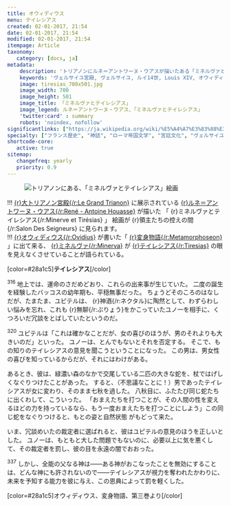 ```yaml
---
title: オウィディウス
menu: テイレシアス
created: 02-01-2017, 21:54
date: 02-01-2017, 21:54
modified: 02-01-2017, 21:54
itempage: Article
taxonomy:
   category: [docs, ja]
metadata:
    description: 'トリアノンにルネ＝アントワーヌ・ウアスが描いたある「ミネルヴァとテイレシアス」絵画のもとに使用された、オウィディウス作家が書いた変身物語の第六巻のテイレシアスがミネルヴァに殺人される「テイレシアス章」の文書'
    keywords: 'ヴェルサイユ宮殿, ヴェルサイユ, ルイ14世, Louis XIV, オウィディウス, 変身物語, トリアノン, テイレシアス, テイレシアスの殺人, ミネルヴァ, ミネルヴァとテイレシアス, ルネ＝アントワーヌ・ウアス, 大トリアノン宮殿'
    image: tiresias_700x501.jpg
    image_width: 700
    image_height: 501
    image_title: 「ミネルヴァとテイレシアス」
    image_legend: ルネ＝アントワーヌ・ウアス、「ミネルヴァとテイレシアス」
    'twitter:card' : summary
    robots: 'noindex, nofollow'
significantlinks: ["https://ja.wikipedia.org/wiki/%E5%A4%A7%E3%83%88%E3%83%AA%E3%82%A2%E3%83%8E%E3%83%B3%E5%AE%AE%E6%AE%BF", "https://ja.wikipedia.org/wiki/%E3%83%AB%E3%83%8D%EF%BC%9D%E3%82%A2%E3%83%B3%E3%83%88%E3%83%AF%E3%83%BC%E3%83%8C%E3%83%BB%E3%82%A6%E3%82%A2%E3%82%B9", "https://ja.wikipedia.org/wiki/%E3%82%AA%E3%82%A6%E3%82%A3%E3%83%87%E3%82%A3%E3%82%A6%E3%82%B9", "https://ja.wikipedia.org/wiki/%E5%A4%89%E8%BA%AB%E7%89%A9%E8%AA%9E", "https://ja.wikipedia.org/wiki/%E3%83%86%E3%82%A4%E3%83%AC%E3%82%B7%E3%82%A2%E3%83%BC%E3%82%B9", "https://ja.wikipedia.org/wiki/%E3%83%9F%E3%83%8D%E3%83%AB%E3%82%A6%E3%82%A1"]
specialty: ["フランス歴史", "神話", "ローマ帝国文学", "宮廷文化", "ヴェルサイユ宮殿", "大トリアノン宮殿"]
shortcode-core:
   active: true
sitemap:
   changefreq: yearly
   priority: 0.9
---
```

<figure><picture>
<source
	sizes="(max-width: 767px) 98vw, (min-width: 959px) 50vw, 86vw"
	srcset="/user/sites/docs/pages/01.reference/01.versailles/01.trianon/01.tiresias/tiresias-280.webp 280w,
			/user/sites/docs/pages/01.reference/01.versailles/01.trianon/01.tiresias/tiresias-380.webp 380w,
			/user/sites/docs/pages/01.reference/01.versailles/01.trianon/01.tiresias/tiresias-480.webp 480w,
			/user/sites/docs/pages/01.reference/01.versailles/01.trianon/01.tiresias/tiresias-640.webp 640w,
			/user/sites/docs/pages/01.reference/01.versailles/01.trianon/01.tiresias/tiresias_700x501.webp 700w"
	type="image/webp">
<img
	src="/user/sites/docs/pages/01.reference/01.versailles/01.trianon/01.tiresias/tiresias_700x501.jpg"
	sizes="(max-width: 767px) 98vw, (min-width: 959px) 50vw, 86vw"
	srcset="/user/sites/docs/pages/01.reference/01.versailles/01.trianon/01.tiresias/tiresias-280.jpg 280w,
			/user/sites/docs/pages/01.reference/01.versailles/01.trianon/01.tiresias/tiresias-380.jpg 380w,
			/user/sites/docs/pages/01.reference/01.versailles/01.trianon/01.tiresias/tiresias-480.jpg 480w,
			/user/sites/docs/pages/01.reference/01.versailles/01.trianon/01.tiresias/tiresias-640.jpg 640w,
			/user/sites/docs/pages/01.reference/01.versailles/01.trianon/01.tiresias/tiresias_700x501.jpg 700w"
	title="トリアノンにある、「ミネルヴァとテイレシアス」絵画" alt="トリアノンにある、「ミネルヴァとテイレシアス」絵画" class="class-diane-img">
</picture></figure>

!!! [{r}大トリアノン宮殿{/r:Le&#160;Grand&#160;Trianon}][1] に展示されている [{r}ルネ＝アントワーヌ・ウアス{/r:René&#160;-&#160;Antoine&#160;Houasse}][2] が描いた 「 {r}ミネルヴァとテイレシアス{/r:Minerve&#160;et&#160;Tirésias} 」 絵画が {r}領主たちの控えの間{/r:Salon&#160;Des&#160;Seigneurs} に見られます。  
!!! [{r}オウィディウス{/r:Ovidius}][3] が書いた「 [{r}変身物語{/r:Metamorphoseon}][4] 」に出て来る、 [{r}ミネルヴァ{/r:Minerva}][6] が [{r}テイレシアス{/r:Tiresias}][5] の眼を見えなくさせていることが語られている。 

[color=#28a1c5]**テイレシアス**[/color]  

<sup>316</sup>
地上では、運命のさだめどおり、これらの出来事が生じていた。
二度の誕生を経験したバッコスの幼年期も、平穏無事だった。
ちょうどそのころのはなしだが、たまたま、ユピテルは、 {r}神酒{/r:ネクタル}に陶然として、わずらわしい悩みを忘れ、これも {r}無聊{/r:ぶりょう}をかこっていたユノ一を相手に、くつろいだ冗談をとばしていたというのだ。

<sup>320</sup>
ユピテルは「これは確かなことだが、女の喜びのほうが、男のそれよりも大きいのだ」といった。
ユノーは、とんでもないとそれを否定する。
そこで、もの知りのテイレシアスの意見を聞こうということになった。
この男は、男女性の喜びを知っているからだが、それにはわけがある。

あるとき、彼は、緑濃い森のなかで交尾している二匹の大きな蛇を、杖ではげしくなぐりつけたことがあった。
すると、（不思議なことに！）男であったテイレシアスが女に変わり、そのまま七秋を過した。
八秋目に、ふたたび同じ蛇たちに出くわして、こういった。
「おまえたちを打つことが、その人間の性を変えるほどの力を持っているなら、もう一度おまえたちを打つことにしよう」この同じ蛇をなぐりつけると、もとの姿と自然状態 がもどって来た。

いま、冗談めいたの裁定者に選ばれると、彼はユピテルの意見のほうを正しいとした。
ユノーは、もともと大した問題でもないのに、必要以上に気を悪くして、その裁定者を罰し、彼の目を永遠の闇でおおった。

<sup>337</sup>
しかし、全能の父なる神は――ある神がおこなったことを無効にすることは、どんな神にも許されないので――テイレシアスが視力を奪われたかわりに、未来を予知する能力を彼に与え、この恩典によって罰を軽くした。

[color=#28a1c5]オウィディウス、変身物語、第三巻より[/color]  

[1]: https://ja.wikipedia.org/wiki/%E5%A4%A7%E3%83%88%E3%83%AA%E3%82%A2%E3%83%8E%E3%83%B3%E5%AE%AE%E6%AE%BF "https://ja.wikipedia.org/wiki/大トリアノン宮殿"
[2]: https://ja.wikipedia.org/wiki/%E3%83%AB%E3%83%8D%EF%BC%9D%E3%82%A2%E3%83%B3%E3%83%88%E3%83%AF%E3%83%BC%E3%83%8C%E3%83%BB%E3%82%A6%E3%82%A2%E3%82%B9　"https://ja.wikipedia.org/wiki/ルネ＝アントワーヌ・ウアス"
[3]: https://ja.wikipedia.org/wiki/%E3%82%AA%E3%82%A6%E3%82%A3%E3%83%87%E3%82%A3%E3%82%A6%E3%82%B9 "https://ja.wikipedia.org/wiki/オウィディウス"
[4]: https://ja.wikipedia.org/wiki/%E5%A4%89%E8%BA%AB%E7%89%A9%E8%AA%9E "https://ja.wikipedia.org/wiki/変身物語"
[5]: https://ja.wikipedia.org/wiki/%E3%83%86%E3%82%A4%E3%83%AC%E3%82%B7%E3%82%A2%E3%83%BC%E3%82%B9 "https://ja.wikipedia.org/wiki/テイレシアース"
[6]: https://ja.wikipedia.org/wiki/%E3%83%9F%E3%83%8D%E3%83%AB%E3%82%A6%E3%82%A1 "https://ja.wikipedia.org/wiki/ミネルウァ"